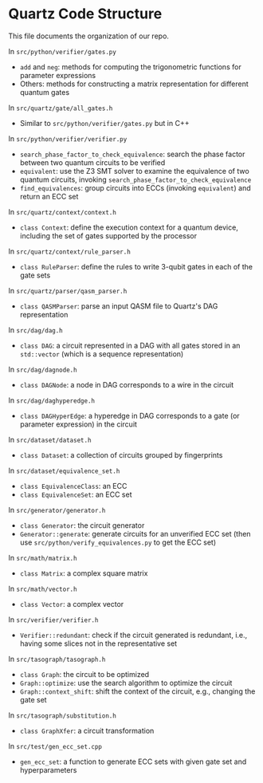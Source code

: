 # Quartz Code Structure

This file documents the organization of our repo.

In `src/python/verifier/gates.py`
* `add` and `neg`: methods for computing the trigonometric functions for parameter expressions
* Others: methods for constructing a matrix representation for different quantum gates

In `src/quartz/gate/all_gates.h`
* Similar to `src/python/verifier/gates.py` but in C++

In `src/python/verifier/verifier.py`
* `search_phase_factor_to_check_equivalence`: search the phase factor between two quantum circuits to be verified
* `equivalent`: use the Z3 SMT solver to examine the equivalence of two quantum circuits, invoking `search_phase_factor_to_check_equivalence`
* `find_equivalences`: group circuits into ECCs (invoking `equivalent`) and return an ECC set

In `src/quartz/context/context.h`
* `class Context`: define the execution context for a quantum device, including the set of gates supported by the processor

In `src/quartz/context/rule_parser.h`
* `class RuleParser`: define the rules to write 3-qubit gates in each of the gate sets

In `src/quartz/parser/qasm_parser.h`
* `class QASMParser`: parse an input QASM file to Quartz's DAG representation

In `src/dag/dag.h`
* `class DAG`: a circuit represented in a DAG with all gates stored in an `std::vector` (which is a sequence representation)

In `src/dag/dagnode.h`
* `class DAGNode`: a node in DAG corresponds to a wire in the circuit

In `src/dag/daghyperedge.h`
* `class DAGHyperEdge`: a hyperedge in DAG corresponds to a gate (or parameter expression) in the circuit

In `src/dataset/dataset.h`
* `class Dataset`: a collection of circuits grouped by fingerprints

In `src/dataset/equivalence_set.h`
* `class EquivalenceClass`: an ECC
* `class EquivalenceSet`: an ECC set

In `src/generator/generator.h`
* `class Generator`: the circuit generator
* `Generator::generate`: generate circuits for an unverified ECC set (then use `src/python/verify_equivalences.py` to get the ECC set)

In `src/math/matrix.h`
* `class Matrix`: a complex square matrix

In `src/math/vector.h`
* `class Vector`: a complex vector

In `src/verifier/verifier.h`
* `Verifier::redundant`: check if the circuit generated is redundant, i.e., having some slices not in the representative set

In `src/tasograph/tasograph.h`
* `class Graph`: the circuit to be optimized
* `Graph::optimize`: use the search algorithm to optimize the circuit
* `Graph::context_shift`: shift the context of the circuit, e.g., changing the gate set

In `src/tasograph/substitution.h`
* `class GraphXfer`: a circuit transformation

In `src/test/gen_ecc_set.cpp`
* `gen_ecc_set`: a function to generate ECC sets with given gate set and hyperparameters
